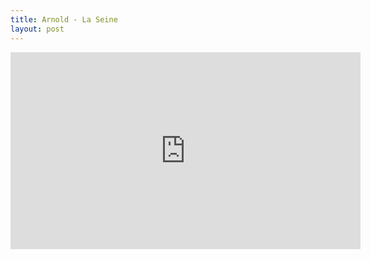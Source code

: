 ```yaml
---
title: Arnold - La Seine
layout: post
---
```

<iframe width="560" height="315" src="https://www.youtube.com/embed/wZGumBAZpPc" frameborder="0" allow="accelerometer; autoplay; encrypted-media; gyroscope; picture-in-picture" allowfullscreen></iframe\
\
Clip réalisé par Otto Makheind et Florent Thoraval, avec Charlotte Hulot, Shanice Alonya Sloan, Dalia Ghadri\
\
Paroles de Jérémie Arnold Musique de Jérémie et Simon Arnold avec Alexandre Leitao (accordéon), Paul Amboise (batterie), Bertrand Allaume (basse), Julien Chiquet (guitare), Jérémie Arnold (guitare et chant), enregistré à Paris au studio Stéréobox par Laurent Jaïs.
